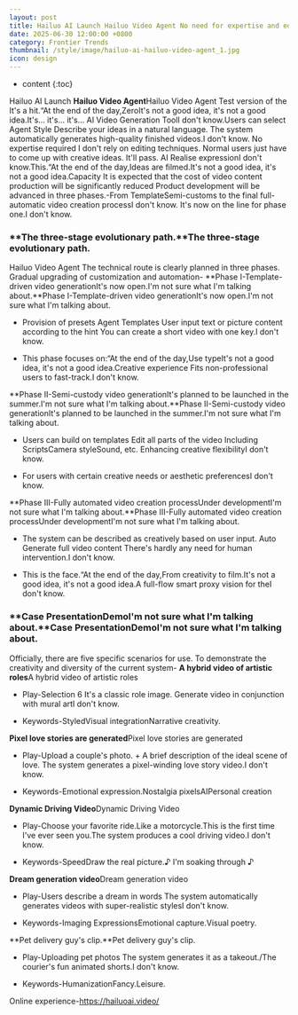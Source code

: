 ```yaml
---
layout: post
title: Hailuo AI Launch Hailuo Video Agent No need for expertise and editing skills Generate creative video via a natural language key
date: 2025-06-30 12:00:00 +0800
category: Frontier Trends
thumbnail: /style/image/hailuo-ai-hailuo-video-agent_1.jpg
icon: design
---
```

* content
{:toc}

Hailuo AI Launch **Hailuo Video Agent**Hailuo Video Agent Test version of the It's a hit.“At the end of the day,ZeroIt's not a good idea, it's not a good idea.It's... it's... it's... AI Video Generation ToolI don't know.Users can select Agent Style Describe your ideas in a natural language. The system automatically generates high-quality finished videos.I don't know.
No expertise required I don't rely on editing techniques. Normal users just have to come up with creative ideas. It'll pass. AI Realise expressionI don't know.This.“At the end of the day,Ideas are filmed.It's not a good idea, it's not a good idea.Capacity It is expected that the cost of video content production will be significantly reduced
Product development will be advanced in three phases.-From TemplateSemi-customs to the final full-automatic video creation processI don't know.
It's now on the line for phase one.I don't know.

### **The three-stage evolutionary path.**The three-stage evolutionary path.
Hailuo Video Agent The technical route is clearly planned in three phases. Gradual upgrading of customization and automation-
**Phase I-Template-driven video generationIt's now open.I'm not sure what I'm talking about.**Phase I-Template-driven video generationIt's now open.I'm not sure what I'm talking about.

- Provision of presets Agent Templates User input text or picture content according to the hint You can create a short video with one key.I don't know.

- This phase focuses on:“At the end of the day,Use typeIt's not a good idea, it's not a good idea.Creative experience Fits non-professional users to fast-track.I don't know.

**Phase II-Semi-custody video generationIt's planned to be launched in the summer.I'm not sure what I'm talking about.**Phase II-Semi-custody video generationIt's planned to be launched in the summer.I'm not sure what I'm talking about.

- Users can build on templates Edit all parts of the video Including ScriptsCamera styleSound, etc. Enhancing creative flexibilityI don't know.

- For users with certain creative needs or aesthetic preferencesI don't know.

**Phase III-Fully automated video creation processUnder developmentI'm not sure what I'm talking about.**Phase III-Fully automated video creation processUnder developmentI'm not sure what I'm talking about.

- The system can be described as creatively based on user input. Auto Generate full video content There's hardly any need for human intervention.I don't know.

- This is the face.“At the end of the day,From creativity to film.It's not a good idea, it's not a good idea.A full-flow smart proxy vision for theI don't know.

### **Case PresentationDemoI'm not sure what I'm talking about.**Case PresentationDemoI'm not sure what I'm talking about.
Officially, there are five specific scenarios for use. To demonstrate the creativity and diversity of the current system-
**A hybrid video of artistic roles**A hybrid video of artistic roles

- Play-Selection 6 It's a classic role image. Generate video in conjunction with mural artI don't know.

- Keywords-StyledVisual integrationNarrative creativity.

**Pixel love stories are generated**Pixel love stories are generated

- Play-Upload a couple's photo. + A brief description of the ideal scene of love. The system generates a pixel-winding love story video.I don't know.

- Keywords-Emotional expression.Nostalgia pixelsAIPersonal creation

**Dynamic Driving Video**Dynamic Driving Video

- Play-Choose your favorite ride.Like a motorcycle.This is the first time I've ever seen you.The system produces a cool driving video.I don't know.

- Keywords-SpeedDraw the real picture.♪ I'm soaking through ♪

**Dream generation video**Dream generation video

- Play-Users describe a dream in words The system automatically generates videos with super-realistic stylesI don't know.

- Keywords-Imaging ExpressionsEmotional capture.Visual poetry.
 
**Pet delivery guy's clip.**Pet delivery guy's clip.

- Play-Uploading pet photos The system generates it as a takeout./The courier's fun animated shorts.I don't know.

- Keywords-HumanizationFancy.Leisure.

Online experience-https://hailuoai.video/
